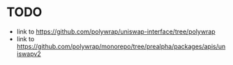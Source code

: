 # TODO
- link to https://github.com/polywrap/uniswap-interface/tree/polywrap
- link to https://github.com/polywrap/monorepo/tree/prealpha/packages/apis/uniswapv2

